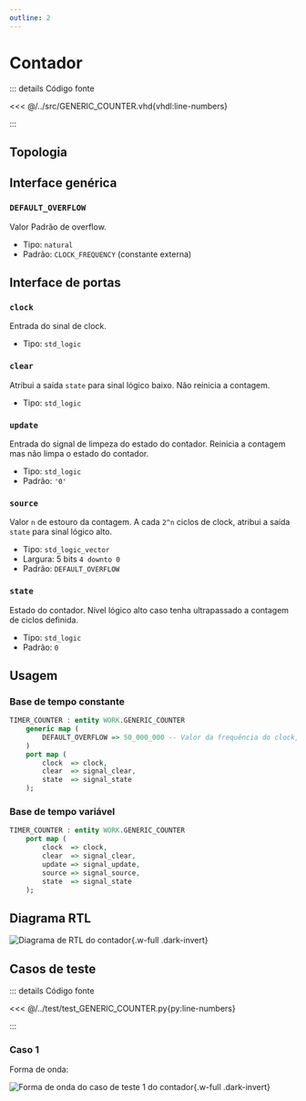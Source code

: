 ```yaml
---
outline: 2
---
```


# Contador

::: details Código fonte <a href="https://github.com/pfeinsper/24a-CTI-RISCV/blob/main/src/GENERIC_COUNTER.vhd" target="blank" style="float:right"><Badge type="tip" text="GENERIC_COUNTER.vhd &boxbox;" /></a>

<<< @/../src/GENERIC_COUNTER.vhd{vhdl:line-numbers}

:::

## Topologia

<pan-container selector=".mermaid">

<!--@include: @/.includes/generic_counter-topology.md-->

</pan-container>

## Interface genérica

### `DEFAULT_OVERFLOW` <Badge type="neutral" text="GENERIC" />

Valor Padrão de overflow.

- Tipo: `natural`
- Padrão: `CLOCK_FREQUENCY` (constante externa)

## Interface de portas

### `clock` <Badge type="success" text="INPUT" />

Entrada do sinal de clock.

- Tipo: `std_logic`

### `clear` <Badge type="success" text="INPUT" />

Atribui a saída `state` para sinal lógico baixo. Não reinicia a contagem.

- Tipo: `std_logic`

### `update` <Badge type="success" text="INPUT" />

Entrada do signal de limpeza do estado do contador. Reinicia a contagem mas não
limpa o estado do contador.

- Tipo: `std_logic`
- Padrão: `'0'`

### `source` <Badge type="success" text="INPUT" />

Valor `n` de estouro da contagem. A cada `2^n` ciclos de clock, atribui a saída
`state` para sinal lógico alto.

- Tipo: `std_logic_vector`
- Largura: 5 bits `4 downto 0`
- Padrão: `DEFAULT_OVERFLOW`

### `state` <Badge type="danger" text="OUTPUT" />

Estado do contador. Nível lógico alto caso tenha ultrapassado a contagem de
ciclos definida.

- Tipo: `std_logic`
- Padrão: `0`

## Usagem

### Base de tempo constante

```vhdl
TIMER_COUNTER : entity WORK.GENERIC_COUNTER
    generic map (
        DEFAULT_OVERFLOW => 50_000_000 -- Valor da frequência do clock, equivalente a contagem de 1 segundo
    )
    port map (
        clock  => clock,
        clear  => signal_clear,
        state  => signal_state
    );
```

### Base de tempo variável

```vhdl
TIMER_COUNTER : entity WORK.GENERIC_COUNTER
    port map (
        clock  => clock,
        clear  => signal_clear,
        update => signal_update,
        source => signal_source,
        state  => signal_state
    );
```

## Diagrama RTL

<pan-container>

![Diagrama de RTL do contador](/images/reference/components/generic_counter_netlist.svg){.w-full .dark-invert}

</pan-container>

## Casos de teste

::: details Código fonte <a href="https://github.com/pfeinsper/24a-CTI-RISCV/blob/main/test/test_GENERIC_COUNTER.py" target="blank" style="float:right"><Badge type="tip" text="test_GENERIC_COUNTER.py &boxbox;" /></a>

<<< @/../test/test_GENERIC_COUNTER.py{py:line-numbers}

:::

### Caso 1 <Badge type="info" text="tb_GENERIC_COUNTER_case_1" />

Forma de onda:

<pan-container :grid="false">

![Forma de onda do caso de teste 1 do contador](/images/reference/components/tb_generic_counter_case_1.svg){.w-full .dark-invert}

</pan-container>
